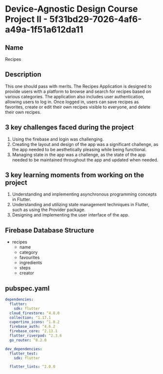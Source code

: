 # Device-Agnostic Design Course Project II - 5f31bd29-7026-4af6-a49a-1f51a612da11

## Name
Recipes

## Description
This one should pass with merits. The Recipes Application is designed to provide users with a platform to browse and search for recipes based on various categories. The application also includes user authentication, allowing users to log in. Once logged in, users can save recipes as favorites, create or edit their own recipes visible to everyone, and delete their own recipes.

## 3 key challenges faced during the project
1. Using the firebase and login was challenging.
2. Creating the layout and design of the app was a significant challenge, as the app needed to be aesthetically pleasing while being functional.
3. Managing state in the app was a challenge, as the state of the app needed to be maintained throughout the app and updated when needed.

## 3 key learning moments from working on the project
1. Understanding and implementing asynchronous programming concepts in Flutter.
2. Understanding and utilizing state management techniques in Flutter, such as using the Provider package.
3. Designing and implementing the user interface of the app.

## Firebase Database Structure
- recipes
  - name
  - category
  - favourites
  - ingredients
  - steps
  - creator

## pubspec.yaml

```yaml
dependencies:
  flutter:
    sdk: flutter
  cloud_firestore: ^4.8.0
  collection: ^1.17.1
  cupertino_icons: ^1.0.2
  firebase_auth: ^4.6.2
  firebase_core: ^2.13.1
  flutter_riverpod: ^2.3.6
  go_router: ^8.2.0

dev_dependencies:
  flutter_test:
    sdk: flutter

  flutter_lints: ^2.0.0
```
